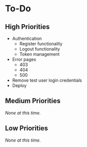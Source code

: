 # To-Do

## High Priorities

- Authentication
  - Register functionality
  - Logout functionality
  - Token management
- Error pages
  - 403
  - 404
  - 500
- Remove test user login credentials
- Deploy

## Medium Priorities

_None at this time._

## Low Priorities

_None at this time._
